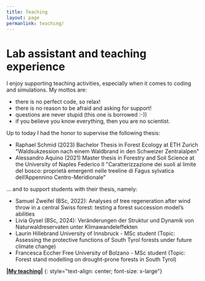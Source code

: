 ```yaml
---
title: Teaching
layout: page
permanlink: teaching/
---
```

# Lab assistant and teaching experience

I enjoy supporting teaching activities, especially when it comes to coding and simulations.
My mottos are:
- there is no perfect code, so relax!
- there is no reason to be afraid and asking for support!
- questions are never stupid (this one is borrowed :-))
- if you believe you know everything, then you are no scientist.


Up to today I had the honor to supervise the following thesis:
- Raphael Schmid (2023) Bachelor Thesis in Forest Ecology at ETH Zurich "Waldsukzession nach einem Waldbrand in den Schweizer Zentralalpen"
- Alessandro Aquino (2021) Master thesis in Forestry and Soil Science at the University of Naples Federico II "Caratterizzazione dei suoli al limite del bosco: proprietà emergenti nelle treeline di Fagus sylvatica dell’Appennino Centro-Meridionale"

... and to support students with their thesis, namely:

- Samuel Zweifel (BSc, 2022): Analyses of tree regeneration after wind throw in a central Swiss forest: testing a forest succession model’s abilities
- Livia Gysel (BSc, 2024): Veränderungen der Struktur und Dynamik von Naturwaldreservaten unter Klimawandeleffekten 
- Laurin Hillebrand University of Innsbruck - MSc student (Topic: Assessing the protective functions of South Tyrol forests under future climate change)
- Francesca Eccher Free University of Bolzano - MSc student (Topic: Forest stand modelling on drought-prone forests in South Tyrol)



**\|[My teaching]({{site.url}}/teaching/myTeaching/)\|**
{: style="text-align: center; font-size: x-large"}




